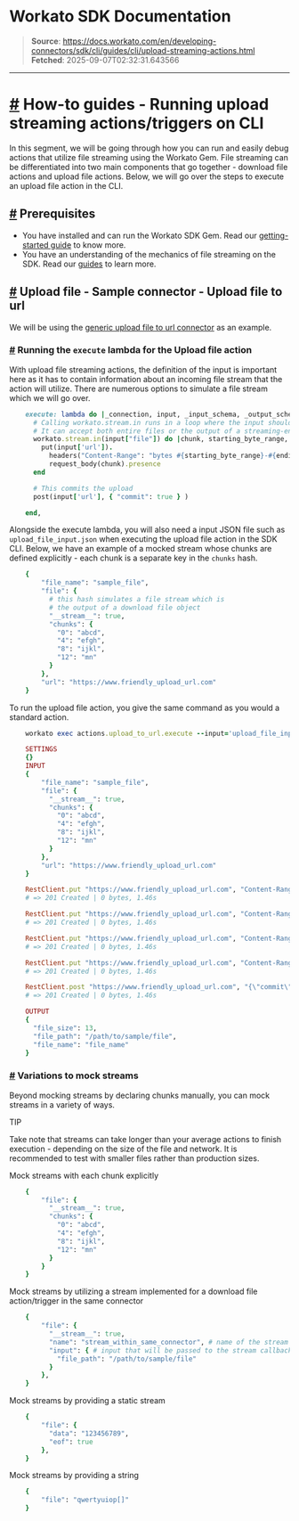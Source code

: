 # Workato SDK Documentation

> **Source**: https://docs.workato.com/en/developing-connectors/sdk/cli/guides/cli/upload-streaming-actions.html
> **Fetched**: 2025-09-07T02:32:31.643566

---

# [#](<#how-to-guides-running-upload-streaming-actions-triggers-on-cli>) How-to guides - Running upload streaming actions/triggers on CLI

In this segment, we will be going through how you can run and easily debug actions that utilize file streaming using the Workato Gem. File streaming can be differentiated into two main components that go together - download file actions and upload file actions. Below, we will go over the steps to execute an upload file action in the CLI.

## [#](<#prerequisites>) Prerequisites

  * You have installed and can run the Workato SDK Gem. Read our [getting-started guide](</developing-connectors/sdk/cli/guides/getting-started.html>) to know more.
  * You have an understanding of the mechanics of file streaming on the SDK. Read our [guides](</developing-connectors/sdk/guides/building-actions/streaming.html>) to learn more.

## [#](<#upload-file-sample-connector-upload-file-to-url>) Upload file - Sample connector - Upload file to url

We will be using the [generic upload file to url connector](</developing-connectors/sdk/guides/building-actions/streaming/upload-stream-content-range.html>) as an example.

### [#](<#running-the-execute-lambda-for-the-upload-file-action>) Running the `execute` lambda for the Upload file action

With upload file streaming actions, the definition of the input is important here as it has to contain information about an incoming file stream that the action will utilize. There are numerous options to simulate a file stream which we will go over.
```ruby
    execute: lambda do |_connection, input, _input_schema, _output_schema, closure|
      # Calling workato.stream.in runs in a loop where the input should be file. 
      # It can accept both entire files or the output of a streaming-enabled download file action
      workato.stream.in(input["file"]) do |chunk, starting_byte_range, ending_byte_range, eof, next_starting_byte_range| 
        put(input['url']).
          headers("Content-Range": "bytes #{starting_byte_range}-#{ending_byte_range}/*").
          request_body(chunk).presence
      end

      # This commits the upload
      post(input['url'], { "commit": true } )

    end,
```

Alongside the execute lambda, you will also need a input JSON file such as `upload_file_input.json` when executing the upload file action in the SDK CLI. Below, we have an example of a mocked stream whose chunks are defined explicitly - each chunk is a separate key in the `chunks` hash.
```ruby
    {
        "file_name": "sample_file",
        "file": {
          # this hash simulates a file stream which is 
          # the output of a download file object
          "__stream__": true,
          "chunks": {
            "0": "abcd",
            "4": "efgh",
            "8": "ijkl",
            "12": "mn"
          }
        },
        "url": "https://www.friendly_upload_url.com"
    }
```

To run the upload file action, you give the same command as you would a standard action.
```ruby
    workato exec actions.upload_to_url.execute --input='upload_file_input.json' --verbose

    SETTINGS
    {}
    INPUT
    {
        "file_name": "sample_file",
        "file": {
          "__stream__": true,
          "chunks": {
            "0": "abcd",
            "4": "efgh",
            "8": "ijkl",
            "12": "mn"
          }
        },
        "url": "https://www.friendly_upload_url.com"
    }

    RestClient.put "https://www.friendly_upload_url.com", "Content-Range"=>"bytes=0-3", "User-Agent"=>"rest-client/2.0.2 (darwin19.6.0 x86_64) ruby/2.4.10p364"
    # => 201 Created | 0 bytes, 1.46s    

    RestClient.put "https://www.friendly_upload_url.com", "Content-Range"=>"bytes=4-7", "User-Agent"=>"rest-client/2.0.2 (darwin19.6.0 x86_64) ruby/2.4.10p364"
    # => 201 Created | 0 bytes, 1.46s 

    RestClient.put "https://www.friendly_upload_url.com", "Content-Range"=>"bytes=8-11", "User-Agent"=>"rest-client/2.0.2 (darwin19.6.0 x86_64) ruby/2.4.10p364"
    # => 201 Created | 0 bytes, 1.46s 

    RestClient.put "https://www.friendly_upload_url.com", "Content-Range"=>"bytes=11-13", "User-Agent"=>"rest-client/2.0.2 (darwin19.6.0 x86_64) ruby/2.4.10p364"
    # => 201 Created | 0 bytes, 1.46s 

    RestClient.post "https://www.friendly_upload_url.com", "{\"commit\":true}", "Accept"=>"application/json", "Accept-Encoding"=>"gzip, deflate", "Content-Length"=>"88", "Content-Type"=>"application/json", "User-Agent"=>"rest-client/2.0.2 (darwin19.6.0 x86_64) ruby/2.4.10p364"
    # => 201 Created | 0 bytes, 1.46s   

    OUTPUT
    {
      "file_size": 13,
      "file_path": "/path/to/sample/file",
      "file_name": "file_name"
    }
```

### [#](<#variations-to-mock-streams>) Variations to mock streams

Beyond mocking streams by declaring chunks manually, you can mock streams in a variety of ways.

TIP

Take note that streams can take longer than your average actions to finish execution - depending on the size of the file and network. It is recommended to test with smaller files rather than production sizes.

Mock streams with each chunk explicitly
```ruby
    {
        "file": {
          "__stream__": true,
          "chunks": {
            "0": "abcd",
            "4": "efgh",
            "8": "ijkl",
            "12": "mn"
          }
        }
    }
```

Mock streams by utilizing a stream implemented for a download file action/trigger in the same connector
```ruby
    {
        "file": {
          "__stream__": true,
          "name": "stream_within_same_connector", # name of the stream in the connector
          "input": { # input that will be passed to the stream callback
            "file_path": "/path/to/sample/file"
          }
        },
    }
```

Mock streams by providing a static stream
```ruby
    {
        "file": {
          "data": "123456789",
          "eof": true
        },
    }
```

Mock streams by providing a string
```ruby
    {
        "file": "qwertyuiop[]"
    }
```
